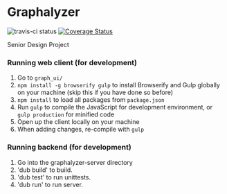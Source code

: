 # Graphalyzer
![travis-ci status](https://travis-ci.org/rwhite226/Graphalyzer.svg?branch=master) [![Coverage Status](https://coveralls.io/repos/rwhite226/Graphalyzer/badge.svg?branch=master&service=github)](https://coveralls.io/github/rwhite226/Graphalyzer?branch=master)

Senior Design Project

### Running web client (for development)
1. Go to `graph_ui/`
2. `npm install -g browserify gulp` to install Browserify and Gulp globally on your machine (skip this if you have done so before)
3. `npm install` to load all packages from `package.json`
4. Run `gulp` to compile the JavaScript for development environment, or `gulp production` for minified code
5. Open up the client locally on your machine
6. When adding changes, re-compile with `gulp`

### Running backend (for development)
1. Go into the graphalyzer-server directory
2. 'dub build' to build.
3. 'dub test' to run unittests.
4. 'dub run' to run server.
